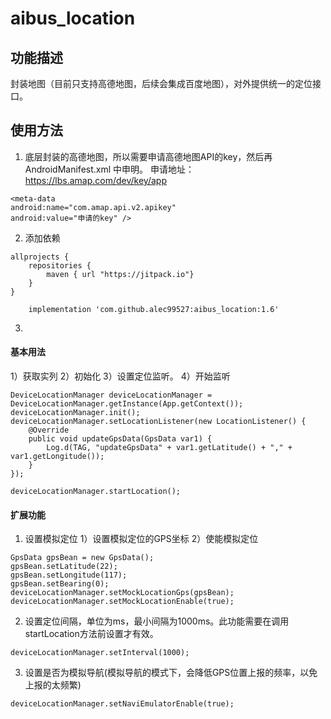 # aibus_location
## 功能描述
封装地图（目前只支持高德地图，后续会集成百度地图），对外提供统一的定位接口。

## 使用方法
1. 底层封装的高德地图，所以需要申请高德地图API的key，然后再AndroidManifest.xml 中申明。
申请地址：https://lbs.amap.com/dev/key/app
```
<meta-data
android:name="com.amap.api.v2.apikey"
android:value="申请的key" />   
```         

2. 添加依赖
```
allprojects {
    repositories {
        maven { url "https://jitpack.io"}   
    }
}
```
```
    implementation 'com.github.alec99527:aibus_location:1.6'
```

3.
#### 基本用法
1）获取实列
2）初始化
3）设置定位监听。
4）开始监听
```
DeviceLocationManager deviceLocationManager = DeviceLocationManager.getInstance(App.getContext());
deviceLocationManager.init();
deviceLocationManager.setLocationListener(new LocationListener() {
    @Override
    public void updateGpsData(GpsData var1) {
        Log.d(TAG, "updateGpsData" + var1.getLatitude() + "," + var1.getLongitude());
    }
});

deviceLocationManager.startLocation();
```

#### 扩展功能
1. 设置模拟定位
1）设置模拟定位的GPS坐标
2）使能模拟定位
```
GpsData gpsBean = new GpsData();
gpsBean.setLatitude(22);
gpsBean.setLongitude(117);
gpsBean.setBearing(0);
deviceLocationManager.setMockLocationGps(gpsBean);
deviceLocationManager.setMockLocationEnable(true);
```

2. 设置定位间隔，单位为ms，最小间隔为1000ms。此功能需要在调用startLocation方法前设置才有效。
```
deviceLocationManager.setInterval(1000);
```

3. 设置是否为模拟导航(模拟导航的模式下，会降低GPS位置上报的频率，以免上报的太频繁)
```
deviceLocationManager.setNaviEmulatorEnable(true);
```
